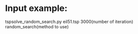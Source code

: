 # Input example:

tspsolve_random_search.py eil51.tsp 3000(number of iteration) random_search(method to use)



